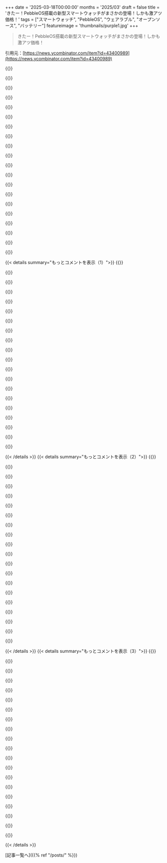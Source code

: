 +++
date = '2025-03-18T00:00:00'
months = '2025/03'
draft = false
title = 'きたー！PebbleOS搭載の新型スマートウォッチがまさかの登場！しかも激アツ価格！'
tags = ["スマートウォッチ", "PebbleOS", "ウェアラブル", "オープンソース", "バッテリー"]
featureimage = 'thumbnails/purple1.jpg'
+++

> きたー！PebbleOS搭載の新型スマートウォッチがまさかの登場！しかも激アツ価格！

引用元：[https://news.ycombinator.com/item?id=43400989](https://news.ycombinator.com/item?id=43400989)

{{<matomeQuote body="価格がこんなに低いのは嬉しいね。ちょっと計算してみたんだけど、もし1万個製造するとして（それぞれなのか合計なのかは不明だけど）、あんまり儲からないんじゃないかな。$100の利益が出たとして、2万個で$2M。創業者が他の仕事の機会もあるのに、それだと年間の収入としては少ないし、リスクも高いよね。基本的には情熱プロジェクトって感じかな。感謝しかない！" userName="apparent" createdAt="2025-03-18T16:34:54" color="#785bff">}}

{{<matomeQuote body="ハードウェアの一般的な目安として、MSRP（メーカー希望小売価格）はCOGS（売上原価）の3倍って言われてるよね。流通、ソフトウェア、R&D、返品、SG&A（販売費及び一般管理費）などを考慮する必要があるから。結局、粗利率は30～40%程度にしかならないことが多いみたい。優良なSaaS企業に比べると低いよね。ハードウェアはマジで難しいんだよ。" userName="beambot" createdAt="2025-03-18T18:19:13" color="">}}

{{<matomeQuote body="医療トレーニング用のハードウェアを扱う小さなスタートアップ企業で働いてたんだけど、一番の教訓は、すごく時間がかかるけど、安定もするってことだったな。マージンはめちゃくちゃ高かったけど、いったん軌道に乗れば安定して予測可能だった。東ヨーロッパの三流都市の郊外に位置してたけど、世界の部品サプライチェーンに接続されてて、他の場所と同じようにグローバルな流通もできた。何かを見つけたら、ハードウェアをやるには良い時代だよ。会社の2/3は流通・販売とR&Dだったけどね。" userName="scyzoryk_xyz" createdAt="2025-03-19T22:34:11" color="#ff5733">}}

{{<matomeQuote body="でもそれだと、どうして$100の利益って言えるの？せいぜい30～50ドルくらいじゃない？" userName="cenamus" createdAt="2025-03-18T18:51:11" color="">}}

{{<matomeQuote body="2種類の利益を混同してるね。<br>粗利益＝売上高またはサービス収入－その収入を生み出すための直接的な費用（間接部門、R&D、賃料などは含まない）<br>純利益＝企業の総収入－企業のすべての費用（R&D、賃料、HR、財務、法務などの間接部門を含む）<br>大規模な企業では、事業部門ごとに粗利益を分けて計算する場合があるけど、純利益は1つしか計算しないよ。<br>ユニット利益っていうのもあって、基本的には粗利益だけど、商品やサービスの1単位レベルで考える（サービスの場合、1単位は通常顧客との契約、継続サービスの場合は契約期間ごと）。ユニット利益は、そのユニットからの収入－その収入を生み出すための直接的な費用で計算する。ほとんどの企業はユニット利益を計算しない。自動車や航空機のような高額商品を販売する場合を除いて、一般的に意味がないからね。" userName="gamblor956" createdAt="2025-03-19T01:11:36" color="#ff5733">}}

{{<matomeQuote body="最初の投稿は正確な推測じゃなくて、上限について話してるんだよ。状況から考えると、$40よりも$100の方が適切な数字だってこと。" userName="usrusr" createdAt="2025-03-19T08:19:09" color="">}}

{{<matomeQuote body="家電製品では全然おかしくないよ。それは部品だけのマージンだから。R&D、管理、ソフトウェアなどのコストは、そのお金から回収する必要がある。" userName="roboror" createdAt="2025-03-18T17:51:01" color="">}}

{{<matomeQuote body="何を「利益」と呼ぶかによるけど、普通じゃない？" userName="IshKebab" createdAt="2025-03-18T17:28:27" color="">}}

{{<matomeQuote body="2015年2月のKickstarterでPebble Timeを$169で注文したよ。今のCore Time 2はインフレ調整後の価格と同じ$225だね。DHLの送料は$25だったけど、今も$25のまま。" userName="whs" createdAt="2025-03-19T11:55:21" color="">}}

{{<matomeQuote body="こう言われると…マジでインフレやばいね。" userName="Andrex" createdAt="2025-03-19T16:10:22" color="">}}

{{<matomeQuote body="平均$100の利益として、2万個で$2Mか。創業者とか従業員の機会費用を考えると、リスク考えると全然割に合わないね。あと、ストアの規約読むと、いつでも値上げするかもって書いてあって、購入後に値上げしたら追加で払えって書いてあるっぽい。" userName="diggan" createdAt="2025-03-18T17:04:14" color="#ff33a1">}}

{{<matomeQuote body="え、マジ？どこに書いてある？キャンセル自由ってとこしか見てなかったわ。値上げの可能性なんて書いてあったっけ？" userName="apparent" createdAt="2025-03-18T17:08:01" color="">}}

{{<matomeQuote body="＞関税が大きく変わったら、アメリカからの注文でも追加で払ってもらうって書いてあるよ。<br>＞https://store.repebble.com/の”What if the tariff situation changes?”ってところ。<br>楽しみにしてたのに、「追加で払わないと送らないかも」って書いてあって買うのやめた。アメリカの経済が不安定なのはわかるけど、普通の会社が国際ビジネスできなくなるのはマジで残念。" userName="diggan" createdAt="2025-03-18T17:09:59" color="#38d3d3">}}

{{<matomeQuote body="それって、会社が勝手に値段変えるんじゃなくて、輸入関税が変わった時の話じゃない？今のUSの経済政策が不安定なことを考えると、まあ当然のことだと思うけど。" userName="ryukafalz" createdAt="2025-03-18T17:16:15" color="#45d325">}}

{{<matomeQuote body="まあそうなんだけど、そうなると$150払って、もし seller がやっぱりやーめたってなって、(うまくいけば)返金されるのを待つのは嫌だな。その$150は今使えるし。" userName="johnmaguire" createdAt="2025-03-18T17:24:00" color="">}}

{{<matomeQuote body="発送前ならいつでも全額返金できるって、チェックアウトする前にちゃんと書いてあるよ。チェックボックスにチェックしないと買えないし。<br>ちゃんと全部書いてあると思うけどな。心配なら買わなきゃいいし。 rug pull される心配はないと思うけど。" userName="BolexNOLA" createdAt="2025-03-19T01:02:11" color="#ff5733">}}

{{<matomeQuote body="そうだね、値段上げるかもってちゃんと書いてあるね。別に悪いことじゃないけど、そういう条件なら予約はしないかな。最終的な値段が出てから買うわ。なんでみんな怒ってるの？" userName="johnmaguire" createdAt="2025-03-19T12:30:34" color="">}}

{{<matomeQuote body="その理屈だと、watch なんて贅沢品なんだから、$150はもっと有効に使った方がいいんじゃない？" userName="c22" createdAt="2025-03-18T21:33:09" color="">}}

{{<matomeQuote body="うーん、よくわかんないな。基本的には予約はしない派なんだよね。だって、無利子で会社にお金を貸してるようなもんだし。<br>でも、値段が上がるかもしれないからとか、需要が高くて早く手に入れたいから予約することもあるけどね。" userName="johnmaguire" createdAt="2025-03-19T12:41:34" color="">}}

{{<matomeQuote body="HNのやつらって「どっちの味方もしない」とか「自分の生活だけが大事」とか「他人のことなんて関係ない」とか言うけどさー。そういう態度は現代社会の終わりに加担してるって気づけよ。アメリカが貧しくなっても知らんぞ。" userName="chgs" createdAt="2025-03-19T06:51:02" color="">}}

{{< details summary="もっとコメントを表示（1）">}}
{{<matomeQuote body="検討してくれて、しかもオープンにしてるのは良いことだよね。でも、関税は価格の一部だとは思わないな。価格ってのは、売り手が受け取る金額のことでしょ。政府に納める金額じゃないじゃん。" userName="apparent" createdAt="2025-03-18T17:17:59" color="">}}

{{<matomeQuote body="消費者からしたら、価格ってのは製品を受け取るために払う金額のことじゃん？売上高と勘違いしてない？" userName="johnmaguire" createdAt="2025-03-18T17:21:40" color="#38d3d3">}}

{{<matomeQuote body="「価格」って言葉が曖昧なんだよね。税金とか関税込みの金額を指す場合もあれば、そうじゃない場合もあるし。送料も、他にデバイスを手に入れる方法がないなら価格に含めるべきだと思う。<br>でも、彼らが言ってるのは「価格」を上げるとかじゃなくて、関税の状況が変わったら、追加の関税を払ってもらう必要があるってこと。州が消費税率を上げたときと同じでしょ。税金が上がっても、会社が価格を上げてるって思わないでしょ？関税も同じだと思う。" userName="apparent" createdAt="2025-03-18T17:27:21" color="#ff5733">}}

{{<matomeQuote body="消費税と関税の違いは、消費税は消費者が払うけど、関税は輸入業者が払うってこと。「価格＋税金＋関税」とはならないでしょ？「価格＋税金」で、価格には業者のコスト（関税込み）と利益が含まれてるはず。関税で価格が上がったら、税金も高くなるし。" userName="johnmaguire" createdAt="2025-03-18T19:16:51" color="">}}

{{<matomeQuote body="アメリカ人って、最終的な支払額を知らないことに慣れてるよね？だって、広告の値段には消費税とか手数料とかチップとかが含まれてないじゃん。" userName="nottorp" createdAt="2025-03-18T17:25:01" color="">}}

{{<matomeQuote body="いや、アメリカではレジとかCheckoutボタンを押すときに金額がわかるよ。予約注文後に値段が変わるのは全然違う話で、アメリカに限ったことじゃない。" userName="hombre_fatal" createdAt="2025-03-18T17:29:37" color="#38d3d3">}}

{{<matomeQuote body="ヨーロッパだと、レジでお会計する時まで本当の値段を教えてくれないなんてありえないよ。商品を見てるときに値段がわからないなんて、そっちの輸入関税の問題と同じくらい変だよ。消費者の値段表示は法律で決まってるはず。契約書に書いてある値段を払うんだよ。<br>まあ、EU圏外から何か注文するときは、輸入税を別に払うのは慣れてるけどね。" userName="nottorp" createdAt="2025-03-18T18:18:44" color="">}}

{{<matomeQuote body="アメリカ人はカートに商品を入れてからチェックアウトするまでの10分くらいの間に値段が変わるなんて思ってないよ。ちょっと高くなるかもって思ってるくらい。でも、予約注文して数週間、数ヶ月後に値段が上がるのとは違うでしょ。" userName="hombre_fatal" createdAt="2025-03-18T19:02:13" color="">}}

{{<matomeQuote body="えーと、お店で買うときはベンダーが請求する価格と州の税金を分けて考えられるのに、海外から注文するときはダメってこと？" userName="nottorp" createdAt="2025-03-18T19:42:32" color="">}}

{{<matomeQuote body="でもそれって海外からの買い物じゃないよね。Core Devicesはアメリカの会社だし。" userName="Uvix" createdAt="2025-03-18T22:50:56" color="">}}

{{<matomeQuote body="相手の場所を勝手に決めつけるのは良くないよね。ちなみに俺は南ヨーロッパに住んでるから、最終的な値段が届くまで分かんないっていうのが不思議だったんだ。" userName="diggan" createdAt="2025-03-18T17:33:08" color="">}}

{{<matomeQuote body="しばらくEU圏外で買い物してないんじゃない？<br>少なくともVATは請求されるよ（値段によっては、あなたの国によるかも）。大きいお店は税金を計算して処理できるけど、小さいお店はそうじゃないから、自分で払うことになるかもね。アメリカへの配送は、月の満ち欠けやトランプ大統領の機嫌次第で税金が変わる可能性があるから、注意が必要だね。" userName="nottorp" createdAt="2025-03-18T18:15:48" color="#ff5733">}}

{{<matomeQuote body="＞しばらくEU圏外で買い物してないんじゃない？　少なくともVATは請求されるよ（値段によっては、あなたの国によるかも）。”<br>知ってるとおり、注文するときに自分で計算するのは簡単だよね。<br>今まで国際的に買い物して、税法が変わって予想外の税金払ったことないんだけど。" userName="diggan" createdAt="2025-03-18T19:33:25" color="">}}

{{<matomeQuote body="その値段で2万台売れるとは思えないなぁ。" userName="noname120" createdAt="2025-03-18T21:31:17" color="">}}

{{<matomeQuote body="糖尿病患者のコミュニティは、この時計にすごく興味を持ってるみたい。30日間のバッテリー寿命、Android APSとxDripのサポートも既にあるし。子供の腕につければ、血糖値を簡単に確認できる。良いことしかないじゃん。" userName="pimeys" createdAt="2025-03-19T07:37:11" color="#ff5c5c">}}

{{<matomeQuote body="血糖値にどう役立つのか分からないんだけど。スペックには歩数、睡眠、心拍数のトラッキングしか書いてないし。何を見落としてるんだろ？（糖尿病患者として興味あり）" userName="drdec" createdAt="2025-03-19T11:54:45" color="">}}

{{<matomeQuote body="糖尿病患者はBluetoothで通信するセンサーを体につけてて、それがスマホ（xDripなど）に情報を送るんだ。スマホから時計に情報が伝わるってわけ。うちの奥さんも糖尿病なんだけど、こういうのって生活の質を大きく変えるんだよね。" userName="efdee" createdAt="2025-03-19T13:30:26" color="#ff33a1">}}

{{<matomeQuote body="つまり、別のデバイスから集められた情報にアクセスするための、より良い方法ってこと？" userName="drdec" createdAt="2025-03-19T17:26:29" color="#45d325">}}

{{<matomeQuote body="Ericさん、ありがとうね。フォーラムで質問に答えてると、満足とか不満とかの意見が出やすいけど、褒め言葉って少ないよね。俺もそうだし。だから、あなたの仕事に感謝させて。オープンソースのウェアラブルOS、専用ハードウェア、研究開発、コミュニティ、Appleへの圧力、そして自分たちで所有できるもの、全部短い期間で実現したんだから。このコメントが埋もれずに届くといいな。マジでありがとう。" userName="its-kostya" createdAt="2025-03-18T19:26:15" color="#45d325">}}

{{<matomeQuote body="そうだそうだ！" userName="chasemp" createdAt="2025-03-19T02:22:39" color="">}}


{{< /details >}}
{{< details summary="もっとコメントを表示（2）">}}
{{<matomeQuote body="大きい画面を「赤ちゃんを産む」とか「ベビー・ボクチョイ・パーティー」で売ろうとするのはちょっと…笑っちゃったけど。" userName="starkparker" createdAt="2025-03-18T17:06:28" color="">}}

{{<matomeQuote body="ベビー・ボクチョイ・パーティーに招待されるなら、大きい画面も我慢できるかも。美味しそうだし。" userName="__MatrixMan__" createdAt="2025-03-19T05:19:48" color="">}}

{{<matomeQuote body="ここにいるから、何か質問があれば遠慮なく聞いてね！" userName="erohead" createdAt="2025-03-18T16:07:30" color="#ff5733">}}

{{<matomeQuote body="これらのデバイスに使われてるNordic nRF52840[1] SoCは、Bluetooth 5.4だけじゃなくてThread、Zigbee、802.15.4もサポートしてるんだよね。これらはホームオートメーションでよく使われる規格だけど、新しいPebbleデバイスでこれらのプロトコルを活用する予定はあるのかな？<br>[1] https://www.nordicsemi.com/Products/nRF52840" userName="voxadam" createdAt="2025-03-18T16:20:32" color="#45d325">}}

{{<matomeQuote body="いや、特に予定はないかな。でもOSはオープンソースだから、自分で試してみるのもありだよ: https://github.com/pebble-dev/pebble-firmware" userName="erohead" createdAt="2025-03-18T16:25:10" color="#38d3d3">}}

{{<matomeQuote body="本当にオープンソースなの？リポジトリの説明が古いのかもしれないけど、今はこう書いてあるよ：<br>＞これはPebble Technologyの内部リポジトリの最新版で、Pebbleウォッチ上で動作するソフトウェアを提供しています。独自のソースコードはこのリポジトリから削除されており、そのままではコンパイルできません。これは情報提供のみを目的としています。" userName="sevg" createdAt="2025-03-18T16:55:38" color="">}}

{{<matomeQuote body="複数の無線スタックを同時にうまく動かすのは難しいんじゃないかな。もし動いたとしても、リソースが足りなくなる可能性があるし。nRF52840は性能が最高ってわけじゃないから、もっとRAMとかコアが多いnRF5340みたいなSoCを選んでほしかったな。" userName="Avamander" createdAt="2025-03-18T19:36:20" color="#38d3d3">}}

{{<matomeQuote body="rePebble発表（25年1月）から最初の出荷（25年7月）まで6ヶ月って、コンパクトな家電製品としては早いよね。最初のユニットは既存のハードウェアのホワイトラベルに近いのか、それともJDMモデルに近いのか気になるな。<br>ちなみに、最初のPebbleをKickstarterで予約したんだ。それがきっかけでCSからMech Eに転向して、今は家電業界で働いてる。クールで面白いものを作ってくれてありがとう :)" userName="Robelius" createdAt="2025-03-18T16:48:06" color="#ff33a1">}}

{{<matomeQuote body="今回のリリース、マジで楽しみ！Intelから何か話はあった？昔のマルチコアCPUに“Core 2 Duo”って名前のがあったよね。<br>追記：予約しちゃった！" userName="nycdotnet" createdAt="2025-03-18T16:29:48" color="#785bff">}}

{{<matomeQuote body="今日、マジでCore 2 Duoのステッカーが貼ってある古いノートPCが届いた。" userName="sixothree" createdAt="2025-03-19T13:14:21" color="">}}

{{<matomeQuote body="見てくれるかわからないけど、2つのモデルのセンサーの違いが気になるんだよね。片方は心拍数（今のスマートウォッチじゃほぼ必須だよね）があって、もう片方は磁気・気圧センサー（アウトドアに便利）があるのに、両方搭載してるのがないのはなぜ？Core 2 Duoモデルは“ギーク向け”で、もう片方が“プレミアム”製品ってこと？あと、プレミアムモデルはJTAGいじりとかできないのかな？設計の問題？どっちにしても、すごく気になるデバイスだ！" userName="user_7832" createdAt="2025-03-19T10:12:32" color="#38d3d3">}}

{{<matomeQuote body="Gadgetbridgeに対応予定ある？（もしくはDIY用にBLEインターフェースのドキュメント公開予定？）<br>https://gadgetbridge.org/" userName="happosai" createdAt="2025-03-18T18:26:39" color="#38d3d3">}}

{{<matomeQuote body="昔使ってたPebble 2（HR）は、ゴム製のボタン周りがだんだん劣化して、特に右側が酷かったんだよね。最終的にはボタンを覆ってるゴムが剥がれちゃって。3Dプリント製の交換パーツを作ってる人もいたくらい。<br>https://help.rebble.io/pebble-2-buttons/<br><br>今回のボタンの寿命はどれくらいを想定してる？交換パーツは用意される？" userName="kubatyszko" createdAt="2025-03-18T18:59:49" color="#45d325">}}

{{<matomeQuote body="Core Time 2には心拍数モニターが搭載されてるって書いてあるけど、パルスオキシメーターの搭載も検討してる？<br>比較表の「センサー」の項目で、Core Time 2にはコンパスの記載がないけど、コンパスは省略されちゃった？3D磁力計は方向を知るのに便利だと思うんだけど。<br>明るさセンサーはある？周囲の明るさに応じてバックライトを自動でオンオフできると嬉しいんだけどな。<br>両方とも“Standard Pebble charger”って書いてあるけど、USB-Cじゃないよね？" userName="JoshTriplett" createdAt="2025-03-18T16:24:52" color="#785bff">}}

{{<matomeQuote body="Masimoに訴えられたくなければ、パルスオキシメーターをウォッチに入れるのは無理だよ。Appleに聞いてみな。" userName="dreamcompiler" createdAt="2025-03-18T16:37:39" color="">}}

{{<matomeQuote body="心拍数センサーの特許は無効になったみたいだよ。<br>https://www.tomsguide.com/wellness/smartwatches/apple-watch-…<br>＞今週、連邦巡回控訴裁判所は、AliveCorの3つの特許すべてが無効であると結論付けた特許審判部の以前の判決を支持した。これは通常、裁判所が特許が明白であるか、または施行するには一般的すぎると結論付ける場合に起こる結果です。<br>パルスオキシメーター機能に関する訴訟はまだ継続中だけど、同じようにうまくいくといいね。" userName="JoshTriplett" createdAt="2025-03-18T16:40:34" color="#38d3d3">}}

{{<matomeQuote body="Androidコンパニオンアプリはオープンソースになる？それとも、誰かがオープンソースのコンパニオンアプリを書けるように、ウォッチのAPIが公開される予定はある？" userName="stebalien" createdAt="2025-03-18T17:23:29" color="#ff33a1">}}

{{<matomeQuote body="今回のレンズの素材は何かな？ページには単に”ガラス”って書いてあるけど、それだと普通のミネラルクリスタルかもしれないし、Gorilla Glassみたいな特別なものかもしれないし。" userName="jsheard" createdAt="2025-03-18T16:26:29" color="">}}

{{<matomeQuote body="特別なやつだよ" userName="erohead" createdAt="2025-03-18T16:27:06" color="">}}

{{<matomeQuote body="今回初めて注文してみた。ストーリーが好きだったのと、オリジナル版の話を聞いてたから。<br>気になってることが一つあって、それは保証のこと。255ドル以上もするのに、たった300万秒しか使えないってこと？2年後以降に、原価で交換してもらうことはできないのかな？" userName="pizzafeelsright" createdAt="2025-03-18T18:46:48" color="#ff5733">}}


{{< /details >}}
{{< details summary="もっとコメントを表示（3）">}}
{{<matomeQuote body="2年間ちゃんと動くと思ってるけど、保証はできないな。小さい会社だからリスクが高すぎるんだ。" userName="erohead" createdAt="2025-03-18T19:00:49" color="">}}

{{<matomeQuote body="その説明だけでキャンセルする理由になるな。保証期間が過ぎた直後にハードウェアが壊れるのを何度も経験してるから、使い捨てだと思えないものは買わないようにしてる。Pebbleと同じ運命を辿ったVector watchもまだ持ってるよ。原価交換のリスクについて知りたいな。FitBitも同じように保証期間が短いから、買うのをためらってるんだよね。" userName="pizzafeelsright" createdAt="2025-03-18T19:19:23" color="#38d3d3">}}

{{<matomeQuote body="＞原価交換のリスクについて知りたい<br>消費者に製造原価をそのまま伝えると、変なことになるんだよね。利益を上乗せしてるって思われがちで、ぼったくられてるって感じるんだ。開発費とか諸経費とか理解してない人が多いし、利益は多すぎるって文句を言うんだよ。これはどうしようもない。<br>それに、壊れたって嘘をついて原価で交換してもらって、差額を儲ける詐欺師も出てくるかもしれないし。<br>うまくやる方法もあるかもしれないけど、サポートコストがかかりすぎたり、製造業者や消費者にとって隠れたコストが発生する可能性が高いよ。" userName="robocat" createdAt="2025-03-18T20:16:22" color="#ff33a1">}}

{{<matomeQuote body="めっちゃ同意。俺も同じような偏見に悩まされてるんだよね。買いたいものがあっても、結局は諦めちゃうんだ。利益は全部詐欺だって感じちゃうんだよ。<br>人が利益を得ることを理解して受け入れるためには、どんな勉強をすればいいんだろう？" userName="ahel" createdAt="2025-03-18T22:21:57" color="#785bff">}}

{{<matomeQuote body="どういう意味？過剰な利益ってこと？それとも利益自体がダメってこと？みんながギリギリでやっていく方がいいってこと？" userName="GlacierFox" createdAt="2025-03-19T00:35:25" color="">}}

{{<matomeQuote body="以下の2つの質問に答えられるようになりたいんだよね。<br>1．この商品の価格のうち、純利益は何パーセント？<br>2．その割合は”妥当”？<br>でも今は、科学的に答えられる方法がないから、勘に頼ったり、周りの人がどうしてるか真似したりしてるんだ（これは理想的じゃないから変えたい）。" userName="ahel" createdAt="2025-03-19T11:33:45" color="#ff5c5c">}}

{{<matomeQuote body="スマートウォッチでNFC決済に興味があるんだけど、この時計はNFC決済に対応してる？どこにも書いてない気がする。" userName="varbhat" createdAt="2025-03-18T16:19:31" color="">}}

{{<matomeQuote body="個人的にはNFC決済ウォッチって全然使わなかったんだよね。ストアに行くくらいなら、どうせスマホも持って行くし。郊外が少ない地域だと違うのかな？" userName="isjustintime" createdAt="2025-03-18T16:28:14" color="">}}

{{<matomeQuote body="スマホもカードも持ってるけど、NFC決済ウォッチはいつも使ってるよ。ポケットから出したり、スマホでウォレットアプリ開くより、ウォッチをタップする方が楽じゃん。" userName="bentcorner" createdAt="2025-03-18T17:04:28" color="#38d3d3">}}

{{<matomeQuote body="これって国民性とか関係あるのかな？イギリスだと、最近は30%くらいの買い物はスマホとかウォッチで済ませるよ。" userName="4ndrewl" createdAt="2025-03-18T21:48:34" color="">}}

{{<matomeQuote body="これって普通のウォッチストラップ使えるから、NFC決済ストラップを代わりに付ければ良いんじゃない？" userName="jsheard" createdAt="2025-03-18T16:35:57" color="">}}

{{<matomeQuote body="チップはBluetooth Low Energy、Bluetooth mesh、NFC、Thread、Zigbeeに対応してるらしい。誰かNFCを使った決済アプリをハックできないかな？" userName="1024core" createdAt="2025-03-18T16:46:38" color="#45d325">}}

{{<matomeQuote body="決済ってプロトコルの問題じゃなくて、改ざん耐性とか信頼性の問題の方が大きいんだよね。ハック可能なカードを自分のクレジットに紐付けたくないでしょ。" userName="numpad0" createdAt="2025-03-18T17:17:21" color="#45d325">}}

{{<matomeQuote body="最初のPebbleって、ほぼandroid/iosアプリとの接続に依存してたよね。オンボードの処理能力が上がってることを考えると、もっとスタンドアロンな体験ができるようになる予定はあるのかな？" userName="crims0n" createdAt="2025-03-18T18:32:45" color="#38d3d3">}}

{{<matomeQuote body="Apple Healthとの連携はどうする予定？" userName="rcarmo" createdAt="2025-03-18T16:48:00" color="">}}

{{<matomeQuote body="画面のリフレッシュレートってどれくらいになるんだろう？スクショには秒が表示されてないけど、秒単位で更新できるウォッチフェイスじゃないと俺的にはNGだなー。<br>e-inkディスプレイってリフレッシュレート速いのあるじゃん？Daylight computerみたいに60Hzとか。でもコストとかバッテリー効率考えると難しいのかな？" userName="debunn" createdAt="2025-03-18T16:46:17" color="">}}

{{<matomeQuote body="30fpsだって。" userName="erohead" createdAt="2025-03-18T16:57:04" color="">}}

{{<matomeQuote body="緊急電話用に、遅くてもいいからLTEチップとか入れられないかな？バッテリーがめっちゃ長持ちする通話できるウォッチなら、ありえないくらいの金額払ってもいい。" userName="999900000999" createdAt="2025-03-18T16:28:20" color="#45d325">}}

{{<matomeQuote body="通話？それとも緊急テキストだけ？<br>欲しいものに一番近いのはGarmin Forerunner 945 LTEだと思うよ。<br><a href=”https://www.garmin.com/en-US/p/698632”>https://www.garmin.com/en-US/p/698632</a><br>もう販売終了してるけど、Garmin製品としてはまだ新しいし、ありえない金額払えば手に入るかも。音声通話はできないけど、（Bluetoothヘッドホンで）音声メッセージを受信したり、「緊急」テキストメッセージをGarminの緊急対応センター（必要ならヘリを派遣してくれる）に送ったり、SMSで事前に設定した緊急連絡先にメッセージを送受信できる。詳しくはここを見て。<br><a href=”https://www.dcrainmaker.com/2021/06/garmin-forerunner-945-de...</a>" userName="LeifCarrotson" createdAt="2025-03-18T18:18:05" color="#38d3d3">}}

{{<matomeQuote body="＞”30日バッテリーが持つ”<br>計算してみたんだけど、Apple Watchより約30倍もバッテリーが持つってことじゃん！マジすごい！" userName="Reason077" createdAt="2025-03-18T22:49:47" color="">}}


{{< /details >}}


[記事一覧へ]({{% ref "/posts/" %}})
